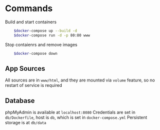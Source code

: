 # Commands
Build and start containers
```sh
    $docker-compose up --build -d
    $docker-compose run -d -p 80:80 www
```
Stop contaienrs and remove images
```sh
    $docker-compose down
```

## App Sources
All sources are in `www/html`, and they are mounted via `volume` feature, so no restart of service is required

## Database
phpMyAdmin is available at `localhost:8080`
Credentials are set in `db/Dockerfile`, host is `db`, which is set in `docker-compose.yml`
Persistent storage is at `db/data`